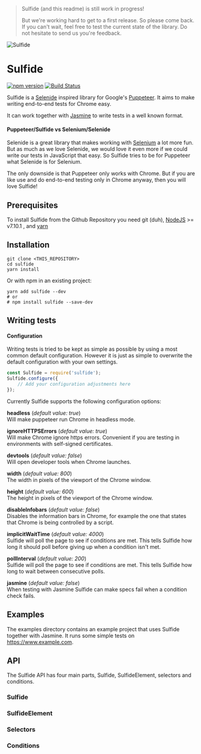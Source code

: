 > Sulfide (and this readme) is still work in progress!
>
> But we're working hard to get to a first release. So please come back.
> If you can't wait, feel free to test the current state of the library.
> Do not hesitate to send us you're feedback.

![Sulfide](https://dekolos.github.io/sulfide/images/logo.png "Sulfide")
# Sulfide
[![npm version](https://badge.fury.io/js/sulfide.svg)](https://badge.fury.io/js/sulfide)
[![Build Status](https://travis-ci.org/dekolos/sulfide.svg?branch=master)](https://travis-ci.org/dekolos/sulfide)

Sulfide is a [Selenide](http://selenide.org/) inspired library for Google's [Puppeteer](https://github.com/GoogleChrome/puppeteer).
It aims to make writing end-to-end tests for Chrome easy.

It can work together with [Jasmine](https://jasmine.github.io/) to write tests in a well known format.

#### Puppeteer/Sulfide vs Selenium/Selenide
Selenide is a great library that makes working with [Selenium]() a lot more fun. But as much as we love Selenide, we would
love it even more if we could write our tests in JavaScript that easy. So Sulfide tries to be for Puppeteer what Selenide
is for Selenium.

The only downside is that Puppeteer only works with Chrome. But if you are like use and do end-to-end testing only in Chrome
anyway, then you will love Sulfide!

## Prerequisites
To install Sulfide from the Github Repository you need git (duh), [NodeJS](https://nodejs.org/) >= v7.10.1 , and
[yarn](https://yarnpkg.com/)

## Installation
```
git clone <THIS_REPOSITORY>
cd sulfide
yarn install
```

Or with npm in an existing project:
```
yarn add sulfide --dev
# or
# npm install sulfide --save-dev
```

## Writing tests

#### Configuration
Writing tests is tried to be kept as simple as possible by using a most common default configuration. However it is just
as simple to overwrite the default configuration with your own settings.

```javascript
const Sulfide = require('sulfide');
Sulfide.configure({
    // Add your configuration adjustments here
});
```

Currently Sulfide supports the following configuration options:

**headless** (_default value: true_)<br/>
Will make puppeteer run Chrome in headless mode.

**ignoreHTTPSErrors** (_default value: true_)<br/>
Will make Chrome ignore https errors. Convenient if you are testing in environments with self-signed certificates.

**devtools** (_default value: false_)<br/>
Will open developer tools when Chrome launches.

**width** (_default value: 800_)<br/>
The width in pixels of the viewport of the Chrome window.

**height** (_default value: 600_)<br/>
The height in pixels of the viewport of the Chrome window.

**disableInfobars** (_default value: false_)<br/>
Disables the information bars in Chrome, for example the one that states that Chrome is being controlled by a script.

**implicitWaitTime** (_default value: 4000_)<br/>
Sulfide will poll the page to see if conditions are met. This tells Sulfide how long it should poll before giving up when
a condition isn't met.

**pollInterval** (_default value: 200_)<br/>
Sulfide will poll the page to see if conditions are met. This tells Sulfide how long to wait between consecutive polls.

**jasmine** (_default value: false_)<br/>
When testing with Jasmine Sulfide can make specs fail when a condition check fails.

## Examples
The examples directory contains an example project that uses Sulfide together with Jasmine. It runs some simple tests on
https://www.example.com.

## API
The Sulfide API has four main parts, Sulfide, SulfideElement, selectors and conditions.

### Sulfide

### SulfideElement

### Selectors

### Conditions
